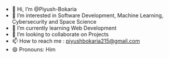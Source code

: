 - 👋 Hi, I’m @Piyush-Bokaria
- 👀 I’m interested in Software Development, Machine Learning, Cybersecurity and Space Science
- 🌱 I’m currently learning Web Development
- 💞️ I’m looking to collaborate on Projects
- 📫 How to reach me : piyushbokaria215@gmail.com
- 😄 Pronouns: Him

<!---
Piyush-Bokaria/Piyush-Bokaria is a ✨ special ✨ repository because its `README.md` (this file) appears on your GitHub profile.
You can click the Preview link to take a look at your changes.
--->
